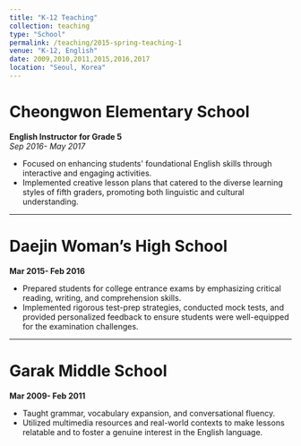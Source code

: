 ```yaml
---
title: "K-12 Teaching"
collection: teaching
type: "School"
permalink: /teaching/2015-spring-teaching-1
venue: "K-12, English"
date: 2009,2010,2011,2015,2016,2017
location: "Seoul, Korea"
---
```


# Cheongwon Elementary School 
**English Instructor for Grade 5**  
*Sep 2016- May 2017*
- Focused on enhancing students' foundational English skills through interactive and engaging activities. 
- Implemented creative lesson plans that catered to the diverse learning styles of fifth graders, promoting both linguistic and cultural understanding.

---

# Daejin Woman’s High School  
**Mar 2015- Feb 2016**
- Prepared students for college entrance exams by emphasizing critical reading, writing, and comprehension skills. 
- Implemented rigorous test-prep strategies, conducted mock tests, and provided personalized feedback to ensure students were well-equipped for the examination challenges.

---

# Garak Middle School 
**Mar 2009- Feb 2011**
- Taught grammar, vocabulary expansion, and conversational fluency. 
- Utilized multimedia resources and real-world contexts to make lessons relatable and to foster a genuine interest in the English language.

